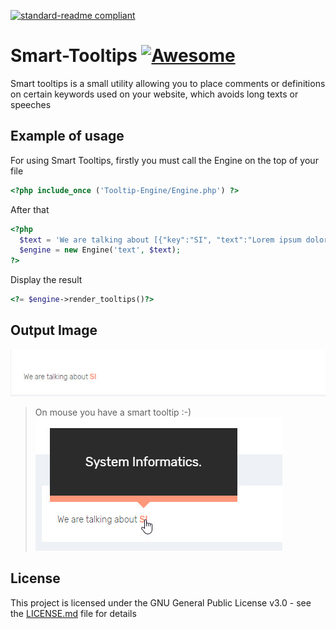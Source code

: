 [![standard-readme compliant](https://img.shields.io/badge/readme%20style-standard-brightgreen.svg?style=flat-square)](https://github.com/RichardLitt/standard-readme)
# Smart-Tooltips [![Awesome](https://cdn.rawgit.com/sindresorhus/awesome/d7305f38d29fed78fa85652e3a63e154dd8e8829/media/badge.svg)](https://github.com/sindresorhus/awesome)
Smart tooltips is a small utility allowing you to place comments or definitions on certain keywords used on your website, which avoids long texts or speeches

## Example of usage
For using Smart Tooltips, firstly you must call the Engine on the top of your file
```php
<?php include_once ('Tooltip-Engine/Engine.php') ?>
```

After that
```php
<?php
  $text = 'We are talking about [{"key":"SI", "text":"Lorem ipsum dolor sit amet, consectetur adipisicing elit."}]';
  $engine = new Engine('text', $text);
?>
```
Display the result
```php
<?= $engine->render_tooltips()?>
```

## Output Image
![image 1](https://raw.githubusercontent.com/sabiduria/Smart-Tooltips/master/img/img1.jpg)
> On mouse you have a smart tooltip :-)
![image 2](https://raw.githubusercontent.com/sabiduria/Smart-Tooltips/master/img/img2.jpg)

## License

This project is licensed under the GNU General Public License v3.0 - see the [LICENSE.md](LICENSE.md) file for details
